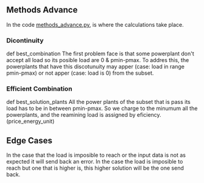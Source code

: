 ## Methods Advance

In the code [methods_advance.py](app/utils/methods_advance.py), is where the calculations take place.

### Dicontinuity

def best_combination
The first problem face is that some powerplant don't accept all load so its posible load are 0 & pmin-pmax.
To addres this, the powerplants that have this discotunuity may apper (case: load in range pmin-pmax) or not apper (case: load is 0) from the subset.

### Efficient Combination

def best_solution_plants
All the power plants of the subset that is pass its load has to be in between pmin-pmax. So we charge to the minumum all the powerplants, and the reamining load is assigned by eficiency. (price_energy_unit)

## Edge Cases

In the case that the load is imposible to reach or the input data is not as expected it will send back an error.
In the case the load is imposible to reach but one that is higher is, this higher solution will be the one send back.

